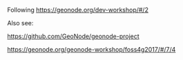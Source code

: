 Following https://geonode.org/dev-workshop/#/2

Also see:

https://github.com/GeoNode/geonode-project

https://geonode.org/geonode-workshop/foss4g2017/#/7/4
